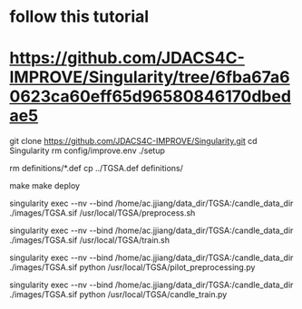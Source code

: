 # follow this tutorial
# https://github.com/JDACS4C-IMPROVE/Singularity/tree/6fba67a60623ca60eff65d96580846170dbedae5 

git clone https://github.com/JDACS4C-IMPROVE/Singularity.git
cd Singularity
rm config/improve.env
./setup

rm definitions/*.def
cp ../TGSA.def definitions/


make
make deploy 

[//]: # (singularity exec --bind /home/ac.jjiang/data_dir/TGSA/benchmark_dataset_pilot1_generator:/candle_data_dir/benchmark_dataset_pilot1_generator ./images/TGSA.sif python /usr/local/TGSA/train.py)

[//]: # ()
[//]: # (singularity exec --bind /home/ac.jjiang/data_dir/TGSA/benchmark_dataset_pilot1_generator:/candle_data_dir/benchmark_dataset_pilot1_generator ./images/TGSA.sif /usr/local/TGSA/preprocess.sh)

[//]: # ()
[//]: # ()
[//]: # (singularity exec --bind /home/ac.jjiang/data_dir/TGSA/benchmark_dataset_pilot1_generator:/candle_data_dir/benchmark_dataset_pilot1_generator ./images/TGSA.sif  /usr/local/TGSA/train.sh)

[//]: # (singularity exec --bind /home/ac.jjiang/data_dir/TGSA/benchmark_dataset_pilot1_generator:/candle_data_dir/benchmark_dataset_pilot1_generator ./images/TGSA.sif /usr/local/TGSA/preprocess.sh)

singularity exec --nv --bind /home/ac.jjiang/data_dir/TGSA:/candle_data_dir ./images/TGSA.sif /usr/local/TGSA/preprocess.sh

singularity exec --nv --bind /home/ac.jjiang/data_dir/TGSA:/candle_data_dir ./images/TGSA.sif /usr/local/TGSA/train.sh


singularity exec --nv --bind /home/ac.jjiang/data_dir/TGSA:/candle_data_dir ./images/TGSA.sif python /usr/local/TGSA/pilot_preprocessing.py

singularity exec --nv --bind /home/ac.jjiang/data_dir/TGSA:/candle_data_dir ./images/TGSA.sif python /usr/local/TGSA/candle_train.py


